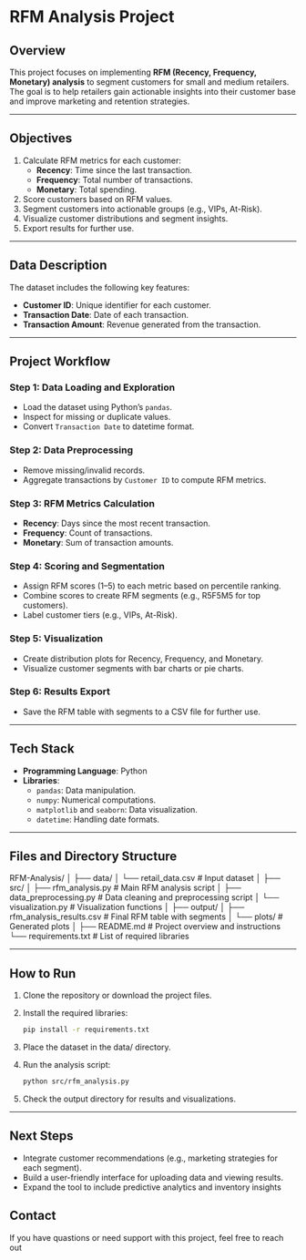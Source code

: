 # **RFM Analysis Project**

## **Overview**

This project focuses on implementing **RFM (Recency, Frequency, Monetary) analysis** to segment customers for small and medium retailers. The goal is to help retailers gain actionable insights into their customer base and improve marketing and retention strategies.

---

## **Objectives**

1. Calculate RFM metrics for each customer:
   - **Recency**: Time since the last transaction.
   - **Frequency**: Total number of transactions.
   - **Monetary**: Total spending.
2. Score customers based on RFM values.
3. Segment customers into actionable groups (e.g., VIPs, At-Risk).
4. Visualize customer distributions and segment insights.
5. Export results for further use.

---

## **Data Description**

The dataset includes the following key features:

- **Customer ID**: Unique identifier for each customer.
- **Transaction Date**: Date of each transaction.
- **Transaction Amount**: Revenue generated from the transaction.

---

## **Project Workflow**

### **Step 1: Data Loading and Exploration**

- Load the dataset using Python’s `pandas`.
- Inspect for missing or duplicate values.
- Convert `Transaction Date` to datetime format.

### **Step 2: Data Preprocessing**

- Remove missing/invalid records.
- Aggregate transactions by `Customer ID` to compute RFM metrics.

### **Step 3: RFM Metrics Calculation**

- **Recency**: Days since the most recent transaction.
- **Frequency**: Count of transactions.
- **Monetary**: Sum of transaction amounts.

### **Step 4: Scoring and Segmentation**

- Assign RFM scores (1–5) to each metric based on percentile ranking.
- Combine scores to create RFM segments (e.g., R5F5M5 for top customers).
- Label customer tiers (e.g., VIPs, At-Risk).

### **Step 5: Visualization**

- Create distribution plots for Recency, Frequency, and Monetary.
- Visualize customer segments with bar charts or pie charts.

### **Step 6: Results Export**

- Save the RFM table with segments to a CSV file for further use.

---

## **Tech Stack**

- **Programming Language**: Python
- **Libraries**:
  - `pandas`: Data manipulation.
  - `numpy`: Numerical computations.
  - `matplotlib` and `seaborn`: Data visualization.
  - `datetime`: Handling date formats.

---

## **Files and Directory Structure**

RFM-Analysis/ │ ├── data/ │ └── retail_data.csv # Input dataset │ ├── src/ │ ├── rfm_analysis.py # Main RFM analysis script │ ├── data_preprocessing.py # Data cleaning and preprocessing script │ └── visualization.py # Visualization functions │ ├── output/ │ ├── rfm_analysis_results.csv # Final RFM table with segments │ └── plots/ # Generated plots │ ├── README.md # Project overview and instructions └── requirements.txt # List of required libraries

---

## **How to Run**

1. Clone the repository or download the project files.
2. Install the required libraries:

   ```bash
   pip install -r requirements.txt
3. Place the dataset in the data/ directory.

4. Run the analysis script:

   ```bash
   python src/rfm_analysis.py
5. Check the output directory for results and visualizations.

---

## **Next Steps**

- Integrate customer recommendations (e.g., marketing strategies for each segment).
- Build a user-friendly interface for uploading data and viewing results.
- Expand the tool to include predictive analytics and inventory insights

## Contact

If you have quastions or need support with this project, feel free to reach out
